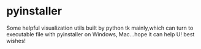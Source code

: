 # pyinstaller
Some helpful visualization utils built by python tk mainly,which can turn to executable file with pyinstaller on Windows, Mac...hope it can help U! best wishes!
